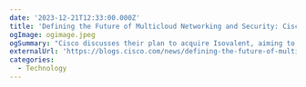 ```yaml
---
date: '2023-12-21T12:33:00.000Z'
title: 'Defining the Future of Multicloud Networking and Security: Cisco Announces Intent to Acquire Isovalent'
ogImage: ogimage.jpeg
ogSummary: "Cisco discusses their plan to acquire Isovalent, aiming to boost its cloud native networking and security through Isovalent's expertise in Cilium and Tetragon. Cisco commits to continuing Isovalent's open source projects and integrating their technologies into Cisco's solutions"
externalUrl: 'https://blogs.cisco.com/news/defining-the-future-of-multicloud-networking-and-security-cisco-announces-intent-to-acquire-isovalent'
categories:
  - Technology
---
```

